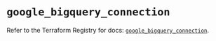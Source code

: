 # `google_bigquery_connection`

Refer to the Terraform Registry for docs: [`google_bigquery_connection`](https://registry.terraform.io/providers/hashicorp/google/5.20.0/docs/resources/bigquery_connection).

